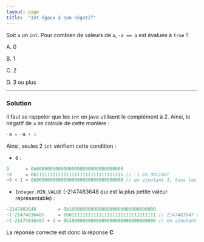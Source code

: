```yaml
---
layout: page
title:  "Int égaux à son négatif"
---
```


Soit `a` un `int`. Pour combien de valeurs de `a`, `-a == a` est évaluée à `true` ?

A. 0

B. 1

C. 2

D. 3 ou plus

***

### Solution

Il faut se rappeler que les `int` en java utilisent le complément à 2. Ainsi, le négatif
de `a` se calcule de cette manière :

```java
-a = ~a + 1
```

Ainsi, seules 2 `int` vérifient cette condition :
- `0` :
```java
0      = 0b00000000000000000000000000000000
~0     = 0b11111111111111111111111111111111 // -1 en décimal
~0 + 1 = 0b00000000000000000000000000000000 // en ajoutant 1, tous les bits seront mis à 0 à cause de la retenue, et le "33ème bit" sera mis à 1 (mais puisque celui-ci n'est pas représentable, on obtient bien 0)
```
- `Integer.MIN_VALUE` (-2147483648 qui est la plus petite valeur représentable) :
```java
-2147483648        = 0b10000000000000000000000000000000
~(-2147483648)     = 0b01111111111111111111111111111111 // 2147483647 qui est la plus grande valeur représentable en int
~(-2147483648) + 1 = 0b10000000000000000000000000000000 // en ajoutant 1, tous les bits seront à mis à 0 à cause de la retenue, et le 32ème bit sera mis à 1 (on retrouve le nombre de départ) ! C'est un overflow.
```

La réponse correcte est donc la réponse **C**
